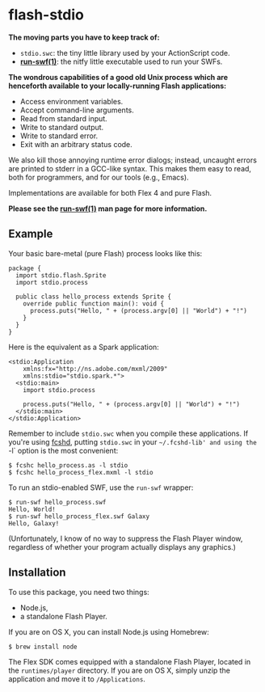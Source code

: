 flash-stdio
===========

**The moving parts you have to keep track of:**

* `stdio.swc`: the tiny little library used by your ActionScript code.
* **[run-swf(1)][]**: the nitfy little executable used to run your SWFs.

**The wondrous capabilities of a good old Unix process which are
henceforth available to your locally-running Flash applications:**

* Access environment variables.
* Accept command-line arguments.
* Read from standard input.
* Write to standard output.
* Write to standard error.
* Exit with an arbitrary status code.

We also kill those annoying runtime error dialogs; instead, uncaught
errors are printed to stderr in a GCC-like syntax.  This makes them
easy to read, both for programmers, and for our tools (e.g., Emacs).

Implementations are available for both Flex 4 and pure Flash.

**Please see the [run-swf(1)][] man page for more information.**

[run-swf(1)]: http://dbrock.github.com/flash-stdio/run-swf.1


Example
-------

Your basic bare-metal (pure Flash) process looks like this:

    package {
      import stdio.flash.Sprite
      import stdio.process
    
      public class hello_process extends Sprite {
        override public function main(): void {
          process.puts("Hello, " + (process.argv[0] || "World") + "!")
        }
      }
    }

Here is the equivalent as a Spark application:

    <stdio:Application
        xmlns:fx="http://ns.adobe.com/mxml/2009"
        xmlns:stdio="stdio.spark.*">
      <stdio:main>
        import stdio.process
    
        process.puts("Hello, " + (process.argv[0] || "World") + "!")
      </stdio:main>
    </stdio:Application>

Remember to include `stdio.swc` when you compile these applications.
If you're using [fcshd][], putting `stdio.swc` in your `~/.fcshd-lib'
and using the `-l` option is the most convenient:

    $ fcshc hello_process.as -l stdio
    $ fcshc hello_process_flex.mxml -l stdio

[fcshd]: http://github.com/dbrock/fcshd

To run an stdio-enabled SWF, use the `run-swf` wrapper:

    $ run-swf hello_process.swf
    Hello, World!
    $ run-swf hello_process_flex.swf Galaxy
    Hello, Galaxy!

(Unfortunately, I know of no way to suppress the Flash Player window,
regardless of whether your program actually displays any graphics.)


Installation
------------

To use this package, you need two things:

* Node.js,
* a standalone Flash Player.

If you are on OS X, you can install Node.js using Homebrew:

    $ brew install node

The Flex SDK comes equipped with a standalone Flash Player, located in
the `runtimes/player` directory.  If you are on OS X, simply unzip the
application and move it to `/Applications`.
